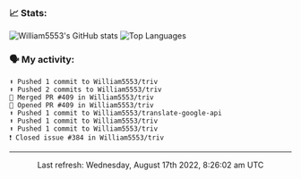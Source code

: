 ### 📈 Stats:
![William5553's GitHub stats](https://github-readme-stats.vercel.app/api?username=william5553&show_icons=true)
![Top Languages](https://github-readme-stats.vercel.app/api/top-langs/?username=william5553&langs_count=10&layout=compact)

### 🗣 My activity:
```
⬆️ Pushed 1 commit to William5553/triv
⬆️ Pushed 2 commits to William5553/triv
🎉 Merged PR #409 in William5553/triv
💪 Opened PR #409 in William5553/triv
⬆️ Pushed 1 commit to William5553/translate-google-api
⬆️ Pushed 1 commit to William5553/triv
⬆️ Pushed 1 commit to William5553/triv
❗️ Closed issue #384 in William5553/triv
```

------------
<p align="center">Last refresh: Wednesday, August 17th 2022, 8:26:02 am UTC</p>
